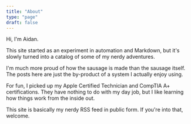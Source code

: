 ```yaml
---
title: "About"
type: "page"
draft: false
---
```



Hi, I'm Aidan.

This site started as an experiment in automation and Markdown, but it's slowly turned into 
a catalog of some of my nerdy adventures. 

I'm much more proud of how the sausage is made than the sausage itself. The posts here are 
just the by-product of a system I actually enjoy using.

For fun, I picked up my Apple Certified Technician and CompTIA A+ certifications. They have 
nothing to do with my day job, but I like learning how things work from the inside out.

This site is basically my nerdy RSS feed in public form. If you're into that, welcome.